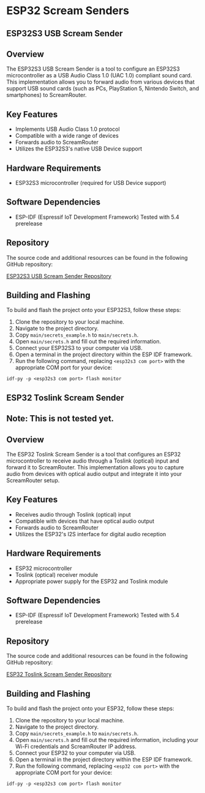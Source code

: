 # ESP32 Scream Senders
## ESP32S3 USB Scream Sender

## Overview

The ESP32S3 USB Scream Sender is a tool to configure an ESP32S3 microcontroller as a USB Audio Class 1.0 (UAC 1.0) compliant sound card. This implementation allows you to forward audio from various devices that support USB sound cards (such as PCs, PlayStation 5, Nintendo Switch, and smartphones) to ScreamRouter.

## Key Features

- Implements USB Audio Class 1.0 protocol
- Compatible with a wide range of devices
- Forwards audio to ScreamRouter
- Utilizes the ESP32S3's native USB Device support

## Hardware Requirements

- ESP32S3 microcontroller (required for USB Device support)

## Software Dependencies

- ESP-IDF (Espressif IoT Development Framework) Tested with 5.4 prerelease

## Repository

The source code and additional resources can be found in the following GitHub repository:

[ESP32S3 USB Scream Sender Repository](https://github.com/netham45/esp32s-usb-scream-sender)

## Building and Flashing

To build and flash the project onto your ESP32S3, follow these steps:

1. Clone the repository to your local machine.
2. Navigate to the project directory.
3. Copy `main/secrets_example.h` to `main/secrets.h`.
4. Open `main/secrets.h` and fill out the required information.
5. Connect your ESP32S3 to your computer via USB.
6. Open a terminal in the project directory within the ESP IDF framework.
7. Run the following command, replacing `<esp32s3 com port>` with the appropriate COM port for your device:

```
idf-py -p <esp32s3 com port> flash monitor
```

## ESP32 Toslink Scream Sender

## Note: This is not tested yet.

## Overview

The ESP32 Toslink Scream Sender is a tool that configures an ESP32 microcontroller to receive audio through a Toslink (optical) input and forward it to ScreamRouter. This implementation allows you to capture audio from devices with optical audio output and integrate it into your ScreamRouter setup.
## Key Features

- Receives audio through Toslink (optical) input
- Compatible with devices that have optical audio output
- Forwards audio to ScreamRouter
- Utilizes the ESP32's I2S interface for digital audio reception
## Hardware Requirements

- ESP32 microcontroller
- Toslink (optical) receiver module
- Appropriate power supply for the ESP32 and Toslink module
## Software Dependencies

- ESP-IDF (Espressif IoT Development Framework) Tested with 5.4 prerelease

## Repository

The source code and additional resources can be found in the following GitHub repository:

[ESP32 Toslink Scream Sender Repository](https://github.com/example/esp32-toslink-sender)

## Building and Flashing

To build and flash the project onto your ESP32, follow these steps:

1. Clone the repository to your local machine.
2. Navigate to the project directory.
3. Copy `main/secrets_example.h` to `main/secrets.h`.
4. Open `main/secrets.h` and fill out the required information, including your Wi-Fi credentials and ScreamRouter IP address.
5. Connect your ESP32 to your computer via USB.
6. Open a terminal in the project directory within the ESP IDF framework.
7. Run the following command, replacing `<esp32 com port>` with the appropriate COM port for your device:

```
idf-py -p <esp32s3 com port> flash monitor
```